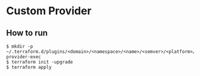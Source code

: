 # Custom Provider

## How to run

``` (shell)
$ mkdir -p ~/.terraform.d/plugins/<domain>/<namespace>/<name>/<semver>/<platform>/terraform-provider-exec
$ terraform init -upgrade
$ terraform apply
```